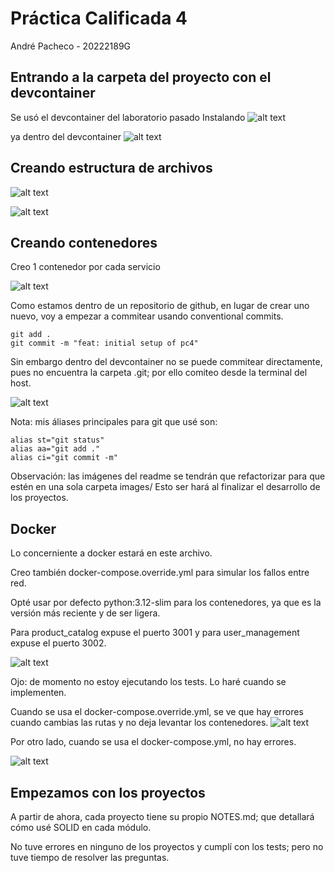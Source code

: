 # Práctica Calificada 4
André Pacheco - 20222189G


## Entrando a la carpeta del proyecto con el devcontainer
Se usó el devcontainer del laboratorio pasado
Instalando
![alt text](image-1.png)

ya dentro del devcontainer
![alt text](image-3.png)

## Creando estructura de archivos

![alt text](image-2.png)


![alt text](image.png)

## Creando contenedores

Creo 1 contenedor por cada servicio

![alt text](image-4.png)

Como estamos dentro de un repositorio de github, en lugar de crear uno nuevo, voy a empezar a commitear usando conventional commits.
```
git add .
git commit -m "feat: initial setup of pc4"
```

Sin embargo dentro del devcontainer no se puede commitear directamente, pues no encuentra la carpeta .git; por ello comiteo desde la terminal del host.

![alt text](image-5.png)

Nota: mis áliases principales para git que usé son:
```
alias st="git status"
alias aa="git add ."
alias ci="git commit -m"
```

Observación: las imágenes del readme se tendrán que refactorizar para que estén en una sola carpeta images/
Esto ser hará al finalizar el desarrollo de los proyectos.


## Docker
Lo concerniente a docker estará en este archivo.

Creo también docker-compose.override.yml para simular los fallos entre red.

Opté usar por defecto python:3.12-slim para los contenedores, ya que es la versión más reciente y de ser ligera.

Para product_catalog expuse el puerto 3001 y para user_management expuse el puerto 3002.

![alt text](image-6.png)

Ojo: de momento no estoy ejecutando los tests. Lo haré cuando se implementen.


Cuando se usa el docker-compose.override.yml, se ve que hay errores cuando cambias las rutas y no deja levantar los contenedores.
![alt text](image-7.png)

Por otro lado, cuando se usa el docker-compose.yml, no hay errores.

![alt text](image-8.png)

## Empezamos con los proyectos
A partir de ahora, cada proyecto tiene su propio NOTES.md; que detallará cómo usé SOLID en cada módulo.

No tuve errores en ninguno de los proyectos y cumplí con los tests; pero no tuve tiempo de resolver las preguntas.